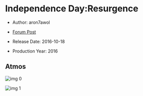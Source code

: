 # Independence Day:Resurgence

* Author: aron7awol

* [Forum Post](https://www.avsforum.com/threads/bass-eq-for-filtered-movies.2995212/post-56885250)

* Release Date: 2016-10-18
* Production Year: 2016

## Atmos

![img 0](https://i.imgur.com/L1SVgE8.jpg)

![img 1](https://i.imgur.com/43FJNkV.png)

